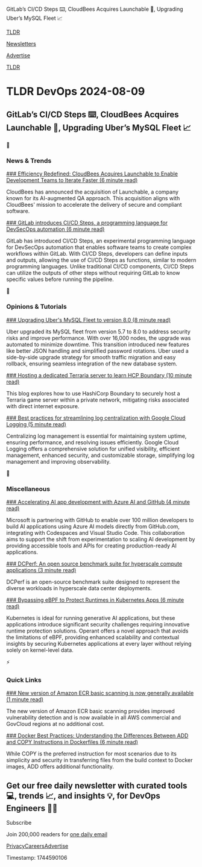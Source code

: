 GitLab’s CI/CD Steps ⌨️, CloudBees Acquires Launchable 🚀, Upgrading Uber’s MySQL Fleet 📈

[TLDR](/)

[Newsletters](/newsletters)

[Advertise](https://advertise.tldr.tech/)

[TLDR](/)

# TLDR DevOps 2024-08-09

## GitLab’s CI/CD Steps ⌨️, CloudBees Acquires Launchable 🚀, Upgrading Uber’s MySQL Fleet 📈

📱

### News & Trends

[### Efficiency Redefined: CloudBees Acquires Launchable to Enable Development Teams to Iterate Faster (6 minute read)](https://www.cloudbees.com/blog/cloudbees-acquires-launchable-to-enable-development-teams-to-iterate-faster?utm_source=tldrdevops)

CloudBees has announced the acquisition of Launchable, a company known for its AI-augmented QA approach. This acquisition aligns with CloudBees' mission to accelerate the delivery of secure and compliant software.

[### GitLab introduces CI/CD Steps, a programming language for DevSecOps automation (6 minute read)](https://about.gitlab.com/blog/2024/08/06/introducing-ci-cd-steps-a-programming-language-for-devsecops-automation/?utm_source=tldrdevops)

GitLab has introduced CI/CD Steps, an experimental programming language for DevSecOps automation that enables software teams to create complex workflows within GitLab. With CI/CD Steps, developers can define inputs and outputs, allowing the use of CI/CD Steps as functions, similar to modern programming languages. Unlike traditional CI/CD components, CI/CD Steps can utilize the outputs of other steps without requiring GitLab to know specific values before running the pipeline.

🚀

### Opinions & Tutorials

[### Upgrading Uber's MySQL Fleet to version 8.0 (8 minute read)](https://www.uber.com/blog/upgrading-ubers-mysql-fleet/?utm_source=tldrdevops)

Uber upgraded its MySQL fleet from version 5.7 to 8.0 to address security risks and improve performance. With over 16,000 nodes, the upgrade was automated to minimize downtime. This transition introduced new features like better JSON handling and simplified password rotations. Uber used a side-by-side upgrade strategy for smooth traffic migration and easy rollback, ensuring seamless integration of the new database system.

[### Hosting a dedicated Terraria server to learn HCP Boundary (10 minute read)](https://medium.com/hashicorp-engineering/hosting-dedicated-terraria-server-to-learn-hcp-boundary-4fd0451834ee?utm_source=tldrdevops)

This blog explores how to use HashiCorp Boundary to securely host a Terraria game server within a private network, mitigating risks associated with direct internet exposure.

[### Best practices for streamlining log centralization with Google Cloud Logging (5 minute read)](https://cloud.google.com/blog/products/devops-sre/how-to-centralize-log-management-with-cloud-logging?utm_source=tldrdevops)

Centralizing log management is essential for maintaining system uptime, ensuring performance, and resolving issues efficiently. Google Cloud Logging offers a comprehensive solution for unified visibility, efficient management, enhanced security, and customizable storage, simplifying log management and improving observability.

🎁

### Miscellaneous

[### Accelerating AI app development with Azure AI and GitHub (4 minute read)](https://azure.microsoft.com/en-us/blog/accelerating-ai-app-development-with-azure-ai-and-github/?utm_source=tldrdevops)

Microsoft is partnering with GitHub to enable over 100 million developers to build AI applications using Azure AI models directly from GitHub.com, integrating with Codespaces and Visual Studio Code. This collaboration aims to support the shift from experimentation to scaling AI development by providing accessible tools and APIs for creating production-ready AI applications.

[### DCPerf: An open source benchmark suite for hyperscale compute applications (3 minute read)](https://engineering.fb.com/2024/08/05/data-center-engineering/dcperf-open-source-benchmark-suite-for-hyperscale-compute-applications/?utm_source=tldrdevops)

DCPerf is an open-source benchmark suite designed to represent the diverse workloads in hyperscale data center deployments.

[### Bypassing eBPF to Protect Runtimes in Kubernetes Apps (6 minute read)](https://thenewstack.io/bypassing-ebpf-to-protect-runtimes-in-kubernetes-apps/?utm_source=tldrdevops)

Kubernetes is ideal for running generative AI applications, but these applications introduce significant security challenges requiring innovative runtime protection solutions. Operant offers a novel approach that avoids the limitations of eBPF, providing enhanced scalability and contextual insights by securing Kubernetes applications at every layer without relying solely on kernel-level data.

⚡️

### Quick Links

[### New version of Amazon ECR basic scanning is now generally available (1 minute read)](https://aws.amazon.com/about-aws/whats-new/2024/08/new-version-amazon-ecr-basic-scanning/?utm_source=tldrdevops)

The new version of Amazon ECR basic scanning provides improved vulnerability detection and is now available in all AWS commercial and GovCloud regions at no additional cost.

[### Docker Best Practices: Understanding the Differences Between ADD and COPY Instructions in Dockerfiles (6 minute read)](https://www.docker.com/blog/docker-best-practices-understanding-the-differences-between-add-and-copy-instructions-in-dockerfiles/?utm_source=tldrdevops)

While COPY is the preferred instruction for most scenarios due to its simplicity and security in transferring files from the build context to Docker images, ADD offers additional functionality.

## Get our free daily newsletter with curated tools 💻, trends 📈, and insights 💡, for DevOps Engineers 👨‍💻

Subscribe

Join 200,000 readers for [one daily email](/api/latest/devops)

[Privacy](/privacy)[Careers](https://jobs.ashbyhq.com/tldr.tech)[Advertise](/devops/advertise)

Timestamp: 1744590106